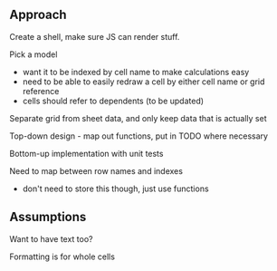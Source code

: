 ## Approach

Create a shell, make sure JS can render stuff.

Pick a model
 * want it to be indexed by cell name to make calculations easy
 * need to be able to easily redraw a cell by either cell name or grid reference
 * cells should refer to dependents (to be updated)

Separate grid from sheet data, and only keep data that is actually set

Top-down design - map out functions, put in TODO where necessary

Bottom-up implementation with unit tests

Need to map between row names and indexes
 * don't need to store this though, just use functions

## Assumptions

Want to have text too?

Formatting is for whole cells